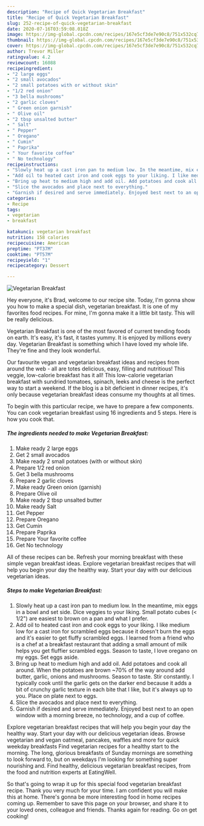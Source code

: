 ```yaml
---
description: "Recipe of Quick Vegetarian Breakfast"
title: "Recipe of Quick Vegetarian Breakfast"
slug: 252-recipe-of-quick-vegetarian-breakfast
date: 2020-07-16T03:59:08.018Z
image: https://img-global.cpcdn.com/recipes/167e5cf3de7e90c8/751x532cq70/vegetarian-breakfast-recipe-main-photo.jpg
thumbnail: https://img-global.cpcdn.com/recipes/167e5cf3de7e90c8/751x532cq70/vegetarian-breakfast-recipe-main-photo.jpg
cover: https://img-global.cpcdn.com/recipes/167e5cf3de7e90c8/751x532cq70/vegetarian-breakfast-recipe-main-photo.jpg
author: Trevor Miller
ratingvalue: 4.2
reviewcount: 16088
recipeingredient:
- "2 large eggs"
- "2 small avocados"
- "2 small potatoes with or without skin"
- "1/2 red onion"
- "3 bella mushrooms"
- "2 garlic cloves"
- " Green onion garnish"
- " Olive oil"
- "2 tbsp unsalted butter"
- " Salt"
- " Pepper"
- " Oregano"
- " Cumin"
- " Paprika"
- " Your favorite coffee"
- " No technology"
recipeinstructions:
- "Slowly heat up a cast iron pan to medium low. In the meantime, mix eggs in a bowl and set side. Dice veggies to your liking. Small potato cubes (&lt; 1/2&#34;) are easiest to brown on a pan and what I prefer."
- "Add oil to heated cast iron and cook eggs to your liking. I like medium low for a cast iron for scrambled eggs because it doesn&#39;t burn the eggs and it&#39;s easier to get fluffy scrambled eggs. I learned from a friend who is a chef at a breakfast restaurant that adding a small amount of milk helps you get fluffier scrambled eggs. Season to taste, I love oregano on my eggs. Set eggs aside."
- "Bring up heat to medium high and add oil. Add potatoes and cook all around. When the potatoes are brown ~70% of the way around add butter, garlic, onions and mushrooms. Season to taste. Stir constantly. I typically cook until the garlic gets on the darker end because it adds a bit of crunchy garlic texture in each bite that I like, but it&#39;s always up to you. Place on plate next to eggs."
- "Slice the avocados and place next to everything."
- "Garnish if desired and serve immediately. Enjoyed best next to an open window with a morning breeze, no technology, and a cup of coffee."
categories:
- Recipe
tags:
- vegetarian
- breakfast

katakunci: vegetarian breakfast 
nutrition: 158 calories
recipecuisine: American
preptime: "PT37M"
cooktime: "PT57M"
recipeyield: "1"
recipecategory: Dessert

---
```



![Vegetarian Breakfast](https://img-global.cpcdn.com/recipes/167e5cf3de7e90c8/751x532cq70/vegetarian-breakfast-recipe-main-photo.jpg)

Hey everyone, it's Brad, welcome to our recipe site. Today, I'm gonna show you how to make a special dish, vegetarian breakfast. It is one of my favorites food recipes. For mine, I'm gonna make it a little bit tasty. This will be really delicious.

Vegetarian Breakfast is one of the most favored of current trending foods on earth. It's easy, it's fast, it tastes yummy. It is enjoyed by millions every day. Vegetarian Breakfast is something which I have loved my whole life. They're fine and they look wonderful.

Our favourite vegan and vegetarian breakfast ideas and recipes from around the web - all are totes delicious, easy, filling and nutritious! This veggie, low-calorie breakfast has it all! This low-calorie vegetarian breakfast with sundried tomatoes, spinach, leeks and cheese is the perfect way to start a weekend. If the blog is a bit deficient in dinner recipes, it&#39;s only because vegetarian breakfast ideas consume my thoughts at all times.


To begin with this particular recipe, we have to prepare a few components. You can cook vegetarian breakfast using 16 ingredients and 5 steps. Here is how you cook that.

<!--inarticleads1-->

##### The ingredients needed to make Vegetarian Breakfast:

1. Make ready 2 large eggs
1. Get 2 small avocados
1. Make ready 2 small potatoes (with or without skin)
1. Prepare 1/2 red onion
1. Get 3 bella mushrooms
1. Prepare 2 garlic cloves
1. Make ready  Green onion (garnish)
1. Prepare  Olive oil
1. Make ready 2 tbsp unsalted butter
1. Make ready  Salt
1. Get  Pepper
1. Prepare  Oregano
1. Get  Cumin
1. Prepare  Paprika
1. Prepare  Your favorite coffee
1. Get  No technology


All of these recipes can be. Refresh your morning breakfast with these simple vegan breakfast ideas. Explore vegetarian breakfast recipes that will help you begin your day the healthy way. Start your day with our delicious vegetarian ideas. 

<!--inarticleads2-->

##### Steps to make Vegetarian Breakfast:

1. Slowly heat up a cast iron pan to medium low. In the meantime, mix eggs in a bowl and set side. Dice veggies to your liking. Small potato cubes (&lt; 1/2&#34;) are easiest to brown on a pan and what I prefer.
1. Add oil to heated cast iron and cook eggs to your liking. I like medium low for a cast iron for scrambled eggs because it doesn&#39;t burn the eggs and it&#39;s easier to get fluffy scrambled eggs. I learned from a friend who is a chef at a breakfast restaurant that adding a small amount of milk helps you get fluffier scrambled eggs. Season to taste, I love oregano on my eggs. Set eggs aside.
1. Bring up heat to medium high and add oil. Add potatoes and cook all around. When the potatoes are brown ~70% of the way around add butter, garlic, onions and mushrooms. Season to taste. Stir constantly. I typically cook until the garlic gets on the darker end because it adds a bit of crunchy garlic texture in each bite that I like, but it&#39;s always up to you. Place on plate next to eggs.
1. Slice the avocados and place next to everything.
1. Garnish if desired and serve immediately. Enjoyed best next to an open window with a morning breeze, no technology, and a cup of coffee.


Explore vegetarian breakfast recipes that will help you begin your day the healthy way. Start your day with our delicious vegetarian ideas. Browse vegetarian and vegan oatmeal, pancakes, waffles and more for quick weekday breakfasts Find vegetarian recipes for a healthy start to the morning. The long, glorious breakfasts of Sunday mornings are something to look forward to, but on weekdays I&#39;m looking for something super nourishing and. Find healthy, delicious vegetarian breakfast recipes, from the food and nutrition experts at EatingWell. 

So that's going to wrap it up for this special food vegetarian breakfast recipe. Thank you very much for your time. I am confident you will make this at home. There's gonna be more interesting food in home recipes coming up. Remember to save this page on your browser, and share it to your loved ones, colleague and friends. Thanks again for reading. Go on get cooking!
